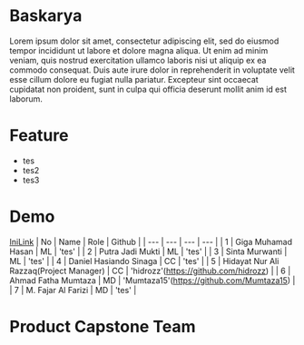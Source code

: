 # Baskarya

Lorem ipsum dolor sit amet, consectetur adipiscing elit, sed do eiusmod tempor incididunt ut labore et dolore magna aliqua. Ut enim ad minim veniam, quis nostrud exercitation ullamco laboris nisi ut aliquip ex ea commodo consequat. Duis aute irure dolor in reprehenderit in voluptate velit esse cillum dolore eu fugiat nulla pariatur. Excepteur sint occaecat cupidatat non proident, sunt in culpa qui officia deserunt mollit anim id est laborum.

# Feature
* tes
* tes2
* tes3

# Demo
[IniLink](https://github.com/Mumtaza15/CH2-PS173-Product-Capstone/edit/main/README.md)
| No | Name | Role | Github |
| --- | --- | --- | --- |
| 1 | Giga Muhamad Hasan | ML | 'tes' |
| 2 | Putra Jadi Mukti | ML | 'tes' |
| 3 | Sinta Murwanti | ML | 'tes' |
| 4 | Daniel Hasiando Sinaga | CC | 'tes' |
| 5 | Hidayat Nur Ali Razzaq(Project Manager) | CC | 'hidrozz'(https://github.com/hidrozz) |
| 6 | Ahmad Fatha Mumtaza | MD | 'Mumtaza15'(https://github.com/Mumtaza15) |
| 7 | M. Fajar Al Farizi | MD | 'tes' |


# Product Capstone Team


